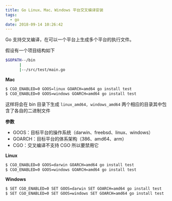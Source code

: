 ```yaml
---
title: Go Linux、Mac、Windows 平台交叉编译安装
tags:
  - go
date: 2018-09-14 10:26:42
---
```



Go 支持交叉编译，在可以一个平台上生成多个平台的执行文件。
<!-- more --><!-- toc -->

假设有一个项目结构如下

```bash
$GOPATH--/bin
      |
      |--/src/test/main.go
```

**Mac**

```bash
$ CGO_ENABLED=0 GOOS=linux GOARCH=amd64 go install test
$ CGO_ENABLED=0 GOOS=windows GOARCH=amd64 go install test
```

这样将会在 bin 目录下生成 `linux_amd64, windows_amd64` 两个相应的目录其中包含了各自的二进制文件

**参数**

- GOOS：目标平台的操作系统（darwin、freebsd、linux、windows）
- GOARCH：目标平台的体系架构（386、amd64、arm）
- CGO：交叉编译不支持 CGO 所以要禁用它

**Linux**

```bash
$ CGO_ENABLED=0 GOOS=darwin GOARCH=amd64 go install test
$ CGO_ENABLED=0 GOOS=windows GOARCH=amd64 go install test
```

**Windows**

```bash
$ SET CGO_ENABLED=0 SET GOOS=darwin SET GOARCH=amd64 go install test
$ SET CGO_ENABLED=0 SET GOOS=windows SET GOARCH=amd64 go install test
```
